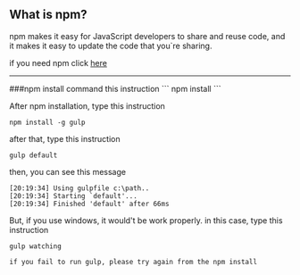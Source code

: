 ## What is npm?
npm makes it easy for JavaScript developers to share and reuse code, and it makes it easy to update the code that you`re sharing.

if you need npm click [here](https://www.npmjs.com/)

<hr/>
###npm install
command this instruction 
```
npm install
```

After npm installation, type this instruction
```
npm install -g gulp
```
after that, type this instruction
```
gulp default
```
then, you can see this message
```
[20:19:34] Using gulpfile c:\path..
[20:19:34] Starting `default'...
[20:19:34] Finished 'default' after 66ms
```
But, if you use windows, it would't be work properly.
in this case, type this instruction
```
gulp watching
```

`if you fail to run gulp, please try again from the npm install`





